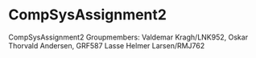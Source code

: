 # CompSysAssignment2
CompSysAssignment2
Groupmembers: Valdemar Kragh/LNK952, Oskar Thorvald Andersen, GRF587 Lasse Helmer Larsen/RMJ762
